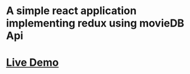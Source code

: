 # A simple react application implementing redux using movieDB Api

# [Live Demo](https://6223e127a22dd1cea880dc68--naughty-tereshkova-7be611.netlify.app)
